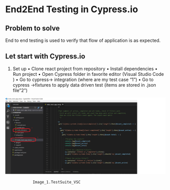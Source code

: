 End2End Testing in Cypress.io
=======================================

Problem to solve
----------------
End to end testing is used to verify that flow of application is as expected. 




Let start with Cypress.io
----------
1.	Set up
 •	Clone react project from repository
 •	Install dependencies
 •	Run project 
 •	Open Cypress folder in favorite editor (Visual Studio Code )
 •	Go to cypress-> integration (where are my test case  “1”)
 •	Go to cypress ->fixtures to apply data driven test (items are stored in .json file”2”)


![katalon](https://github.com/MIRNEsAA/Project_TODO/blob/master/Images/Image_1.png "Let's Start  with Cypress.io")


				Image_1.TestSuite_VSC
				

